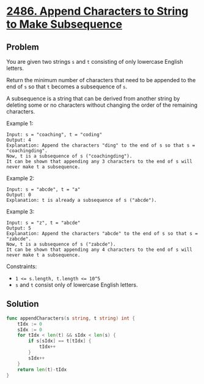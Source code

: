 # [2486. Append Characters to String to Make Subsequence](https://leetcode.com/problems/append-characters-to-string-to-make-subsequence/)

## Problem

You are given two strings `s` and `t` consisting of only lowercase English letters.

Return the minimum number of characters that need to be appended to the end of `s` so that `t` becomes a subsequence of `s`.

A subsequence is a string that can be derived from another string by deleting some or no characters without changing the order of the remaining characters.

Example 1:

```
Input: s = "coaching", t = "coding"
Output: 4
Explanation: Append the characters "ding" to the end of s so that s = "coachingding".
Now, t is a subsequence of s ("coachingding").
It can be shown that appending any 3 characters to the end of s will never make t a subsequence.
```

Example 2:

```
Input: s = "abcde", t = "a"
Output: 0
Explanation: t is already a subsequence of s ("abcde").
```

Example 3:

```
Input: s = "z", t = "abcde"
Output: 5
Explanation: Append the characters "abcde" to the end of s so that s = "zabcde".
Now, t is a subsequence of s ("zabcde").
It can be shown that appending any 4 characters to the end of s will never make t a subsequence.
```
 
Constraints:

- `1 <= s.length, t.length <= 10^5`
- `s` and `t` consist only of lowercase English letters.

## Solution

```go
func appendCharacters(s string, t string) int {
    tIdx := 0
    sIdx := 0
    for tIdx < len(t) && sIdx < len(s) {
        if s[sIdx] == t[tIdx] {
            tIdx++
        }
        sIdx++
    }
    return len(t)-tIdx
}
```